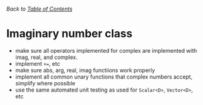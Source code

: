 
_Back to [Table of Contents](../README.md)_

# Imaginary number class

* make sure all operators implemented for complex are implemented with imag, real, and complex. 
* implement `+=`, etc
* make sure abs, arg, real, imag functiions work properly
* implement all common unary functions that complex numbers accept, simplify where possible
* use the same automated unit testing as used for `Scalar<D>`, `Vector<D>`, etc
